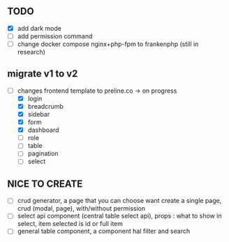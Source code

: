 ## TODO

-   [x] add dark mode
-   [ ] add permission command
-   [ ] change docker compose nginx+php-fpm to frankenphp (still in research)

## migrate v1 to v2 
-   [ ] changes frontend template to preline.co -> on progress
    -   [x] login 
    -   [x] breadcrumb
    -   [x] sidebar
    -   [x] form
    -   [x] dashboard
    -   [ ] role
    -   [ ] table
    -   [ ] pagination
    -   [ ] select

## NICE TO CREATE 
-   [ ] crud generator, a page that you can choose want create a single page, crud (modal, page), with/without permission 
-   [ ] select api component (central table select api), props : what to show in select, item selected is id or full item
-   [ ] general table component, a component hal filter and search 